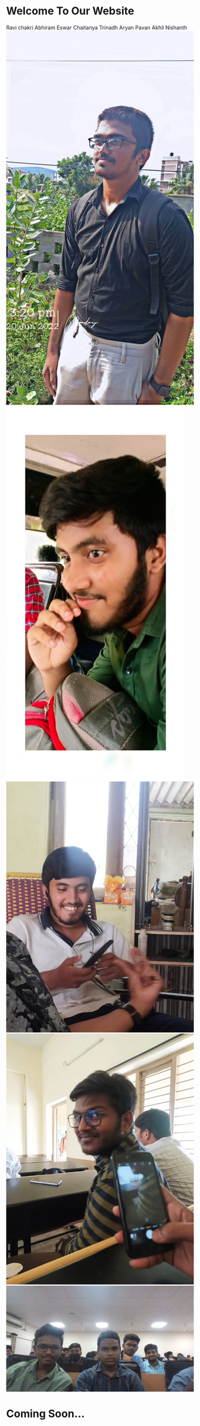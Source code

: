 # Welcome To Our Website

  Ravi        chakri
  Abhiram           Eswar
  Chaitanya         Trinadh
  Aryan             Pavan
  Akhil             Nishanth
![](pic3.jpeg)
![](pic4.jpeg)
![](pic4,1.jpeg)
![](pic7.jpeg)
![](pic1.jpg)
# Coming Soon...
